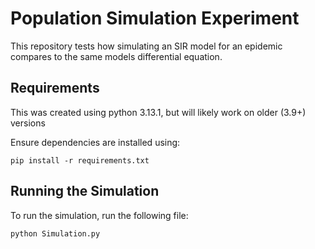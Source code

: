 # Population Simulation Experiment

This repository tests how simulating an SIR model for an epidemic compares to the same models differential equation.

## Requirements
This was created using python 3.13.1, but will likely work on older (3.9+) versions 

Ensure dependencies are installed using:

```pip install -r requirements.txt```

## Running the Simulation
To run the simulation, run the following file:

```python Simulation.py```

